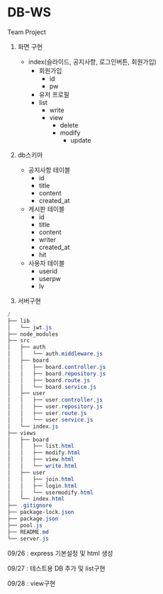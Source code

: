 # DB-WS
 Team Project

1. 화면 구현
    - index(슬라이드, 공지사항, 로그인버튼, 회원가입)
        - 회원가입
            - id
            - pw
        - 유저 프로필
        - list
            - write
            - view
                - delete
                - modify
                    - update

2. db스키마
    - 공지사항 테이블
        - id
        - title
        - content
        - created_at
    - 게시판 테이블
        - id
        - title
        - content
        - writer
        - created_at
        - hit
    - 사용자 테이블
        - userid
        - userpw
        - lv

3. 서버구현
```powershell
/
├── lib
│   └── jwt.js
├── node_modules
├── src
│   ├── auth
│   │   └── auth.middleware.js
│   ├── board
│   │   ├── board.controller.js
│   │   ├── board.repository.js
│   │   ├── board.route.js
│   │   └── board.service.js
│   ├── user
│   │   ├── user.controller.js
│   │   ├── user.repository.js
│   │   ├── user.route.js
│   │   └── user.service.js
│   └── index.js
├── views
│   ├── board
│   │   ├── list.html
│   │   ├── modify.html
│   │   ├── view.html
│   │   └── write.html
│   ├── user
│   │   ├── join.html
│   │   ├── login.html
│   │   └── usermodify.html
│   └── index.html
├── .gitignore
├── package-lock.json
├── package.json
├── pool.js
├── README.md
└── server.js
```


09/26 : express 기본설정 및 html 생성

09/27 : 테스트용 DB 추가 및 list구현

09/28 : view구현